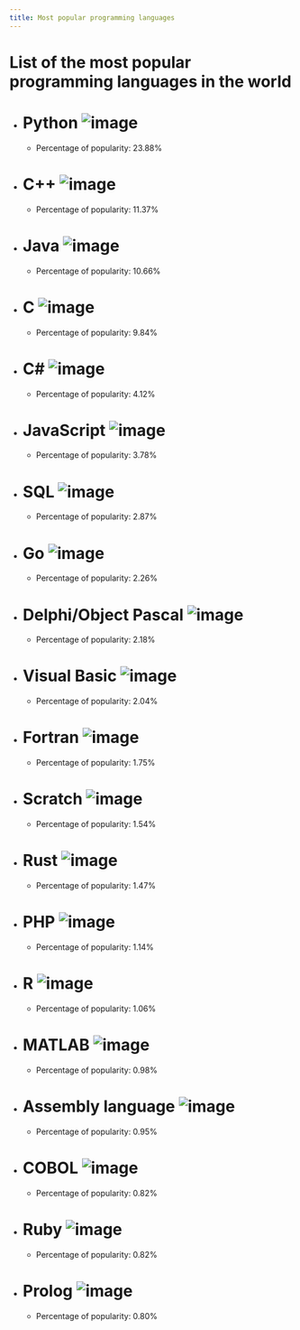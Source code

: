 ```yaml
---
title: Most popular programming languages
---
```


# List of the most popular programming languages in the world
- # Python ![image](www.tiobe.com/wp-content/themes/tiobe/tiobe-index/images/Python.png)
     - Percentage of popularity: 23.88%
- # C++ ![image](www.tiobe.com/wp-content/themes/tiobe/tiobe-index/images/C__.png)
     - Percentage of popularity: 11.37%
- # Java ![image](www.tiobe.com/wp-content/themes/tiobe/tiobe-index/images/Java.png)
     - Percentage of popularity: 10.66%
- # C ![image](www.tiobe.com/wp-content/themes/tiobe/tiobe-index/images/C.png)
     - Percentage of popularity: 9.84%
- # C# ![image](www.tiobe.com/wp-content/themes/tiobe/tiobe-index/images/C_.png)
     - Percentage of popularity: 4.12%
- # JavaScript ![image](www.tiobe.com/wp-content/themes/tiobe/tiobe-index/images/JavaScript.png)
     - Percentage of popularity: 3.78%
- # SQL ![image](www.tiobe.com/wp-content/themes/tiobe/tiobe-index/images/SQL.png)
     - Percentage of popularity: 2.87%
- # Go ![image](www.tiobe.com/wp-content/themes/tiobe/tiobe-index/images/Go.png)
     - Percentage of popularity: 2.26%
- # Delphi/Object Pascal ![image](www.tiobe.com/wp-content/themes/tiobe/tiobe-index/images/Delphi_Object_Pascal.png)
     - Percentage of popularity: 2.18%
- # Visual Basic ![image](www.tiobe.com/wp-content/themes/tiobe/tiobe-index/images/Visual_Basic.png)
     - Percentage of popularity: 2.04%
- # Fortran ![image](www.tiobe.com/wp-content/themes/tiobe/tiobe-index/images/Fortran.png)
     - Percentage of popularity: 1.75%
- # Scratch ![image](www.tiobe.com/wp-content/themes/tiobe/tiobe-index/images/Scratch.png)
     - Percentage of popularity: 1.54%
- # Rust ![image](www.tiobe.com/wp-content/themes/tiobe/tiobe-index/images/Rust.png)
     - Percentage of popularity: 1.47%
- # PHP ![image](www.tiobe.com/wp-content/themes/tiobe/tiobe-index/images/PHP.png)
     - Percentage of popularity: 1.14%
- # R ![image](www.tiobe.com/wp-content/themes/tiobe/tiobe-index/images/R.png)
     - Percentage of popularity: 1.06%
- # MATLAB ![image](www.tiobe.com/wp-content/themes/tiobe/tiobe-index/images/MATLAB.png)
     - Percentage of popularity: 0.98%
- # Assembly language ![image](www.tiobe.com/wp-content/themes/tiobe/tiobe-index/images/Assembly_language.png)
     - Percentage of popularity: 0.95%
- # COBOL ![image](www.tiobe.com/wp-content/themes/tiobe/tiobe-index/images/COBOL.png)
     - Percentage of popularity: 0.82%
- # Ruby ![image](www.tiobe.com/wp-content/themes/tiobe/tiobe-index/images/Ruby.png)
     - Percentage of popularity: 0.82%
- # Prolog ![image](www.tiobe.com/wp-content/themes/tiobe/tiobe-index/images/Prolog.png)
     - Percentage of popularity: 0.80%